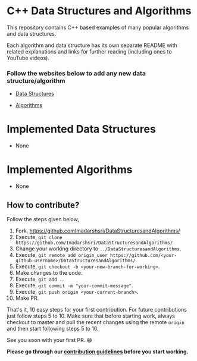 # C++ Data Structures and Algorithms
This repository contains C++ based examples of many popular algorithms and data structures.

Each algorithm and data structure has its own separate README with related explanations and links for further reading (including ones to YouTube videos).

### Follow the websites below to add any new data structure/algorithm

- [Data Structures](https://en.wikipedia.org/wiki/List_of_data_structures)

- [Algorithms](https://www.geeksforgeeks.org/fundamentals-of-algorithms/)

# Implemented Data Structures
* None

# Implemented Algorithms
* None

How to contribute?
------------------

Follow the steps given below,

1. Fork, https://github.comImadarshsri/DataStructuresandAlgorithms/
2. Execute, `git clone https://github.com/Imadarshsri/DataStructuresandAlgorithms/`
3. Change your working directory to `../DataStructuresandAlgorithms`.
4. Execute, `git remote add origin_user https://github.com/<your-github-username>/DataStructuresandAlgorithms/`
5. Execute, `git checkout -b <your-new-branch-for-working>`.
6. Make changes to the code.
7. Execute, `git add .`.
8. Execute, `git commit -m "your-commit-message"`.
9. Execute, `git push origin <your-current-branch>`.
10. Make PR.

That's it, 10 easy steps for your first contribution. For future contributions just follow steps 5 to 10. Make sure that before starting work, always checkout to master and pull the recent changes using the remote `origin` and then start following steps 5 to 10.

See you soon with your first PR. :smile:

**Please go through our [contribution guidelines](https://github.com/Imadarshsri/DataStructuresandAlgorithms/blob/master/CONTRIBUTING.md) before you start working.**
